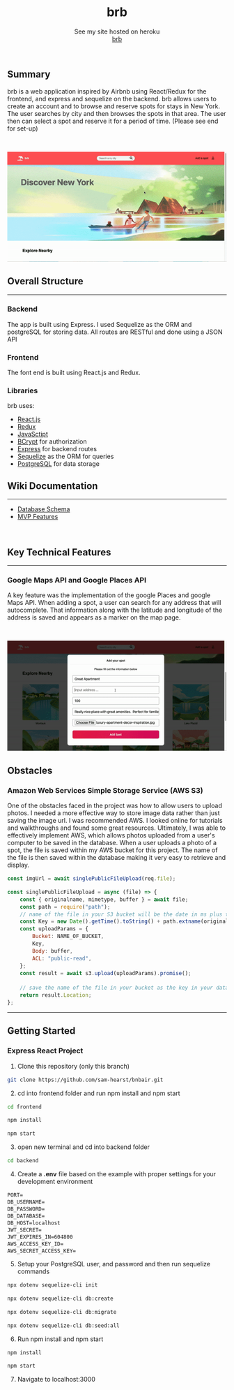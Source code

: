 <h1 align="center">brb</h1>

<p align="center">See my site hosted on heroku
<br><a href="https://bnbair.herokuapp.com/">brb</a></br></p>
&nbsp

## Summary
brb is a web application inspired by Airbnb using React/Redux for the frontend, and express and sequelize on the backend. brb allows users to create an account and to browse and reserve spots for stays in New York.  The user searches by city and then browses the spots in that area.  The user then can select a spot and reserve it for a period of time. (Please see end for set-up)

<p>&nbsp;</p>

<p align="center">
  <img src="./readme-assets/brb-homepage.gif" />
</p>

## Overall Structure

---


### Backend

The app is built using Express. I used Sequelize as the ORM and postgreSQL for storing data.  All routes are RESTful and done using a JSON API


### Frontend
The font end is built using React.js and Redux.


### Libraries
brb uses:
 - [React.js](https://reactjs.org/)
 - [Redux](https://redux.js.org/)
 - [JavaSctipt](https://www.javascript.com/)
 - [BCrypt](https://pypi.org/project/bcrypt/) for authorization
 - [Express](https://expressjs.com/) for backend routes
 - [Sequelize](https://sequelize.org/) as the ORM for queries
 - [PostgreSQL](https://www.postgresql.org/) for data storage


## Wiki Documentation

---

- [Database Schema](https://github.com/sam-hearst/bnbair/wiki/Database-Schema)
- [MVP Features](https://github.com/sam-hearst/bnbair/wiki/Feature-List)
<p>&nbsp;</p>


## Key Technical Features

 ---


### Google Maps API and Google Places API

A key feature was the implementation of the google Places and google Maps API. When adding a spot, a user can search for any address that will autocomplete.  That information along with the latitude and longitude of the address is saved and appears as a marker on the map page.

<p>&nbsp;</p>

<p align="center">
  <img src="./readme-assets/brb-google-api.gif" />
</p>

## Obstacles

### Amazon Web Services Simple Storage Service (AWS S3)

One of the obstacles faced in the project was how to allow users to upload photos. I needed a more effective way to store image data rather than just saving the image url.  I was recommended AWS.  I looked online for tutorials and walkthroughs and found some great resources.  Ultimately, I was able to effectively implement AWS, which allows photos uploaded from a user's computer to be saved in the database.  When a user uploads a photo of a spot, the file is saved within my AWS bucket for this project.  The name of the file is then saved within the database making it very easy to retrieve and display.

```javascript
const imgUrl = await singlePublicFileUpload(req.file);
```

```javascript
const singlePublicFileUpload = async (file) => {
    const { originalname, mimetype, buffer } = await file;
    const path = require("path");
    // name of the file in your S3 bucket will be the date in ms plus the extension name
    const Key = new Date().getTime().toString() + path.extname(originalname);
    const uploadParams = {
        Bucket: NAME_OF_BUCKET,
        Key,
        Body: buffer,
        ACL: "public-read",
    };
    const result = await s3.upload(uploadParams).promise();

    // save the name of the file in your bucket as the key in your database to retrieve for later
    return result.Location;
};
```

---

## Getting Started


### Express React Project

1. Clone this repository (only this branch)

```bash
git clone https://github.com/sam-hearst/bnbair.git
```

2. cd into frontend folder and run npm install and npm start

```bash
cd frontend
```

```bash
npm install
```

```bash
npm start
```

3.  open new terminal and cd into backend folder

```bash
cd backend
```

4. Create a **.env** file based on the example with proper settings for your
development environment

```
PORT=
DB_USERNAME=
DB_PASSWORD=
DB_DATABASE=
DB_HOST=localhost
JWT_SECRET=
JWT_EXPIRES_IN=604800
AWS_ACCESS_KEY_ID=
AWS_SECRET_ACCESS_KEY=
```

5. Setup your PostgreSQL user, and password and then run sequelize commands

```bash
npx dotenv sequelize-cli init
```

```bash
npx dotenv sequelize-cli db:create
```

```bash
npx dotenv sequelize-cli db:migrate
```

```bash
npx dotenv sequelize-cli db:seed:all
```


6. Run npm install and npm start

```bash
npm install
```

```bash
npm start
```

7.  Navigate to localhost:3000
